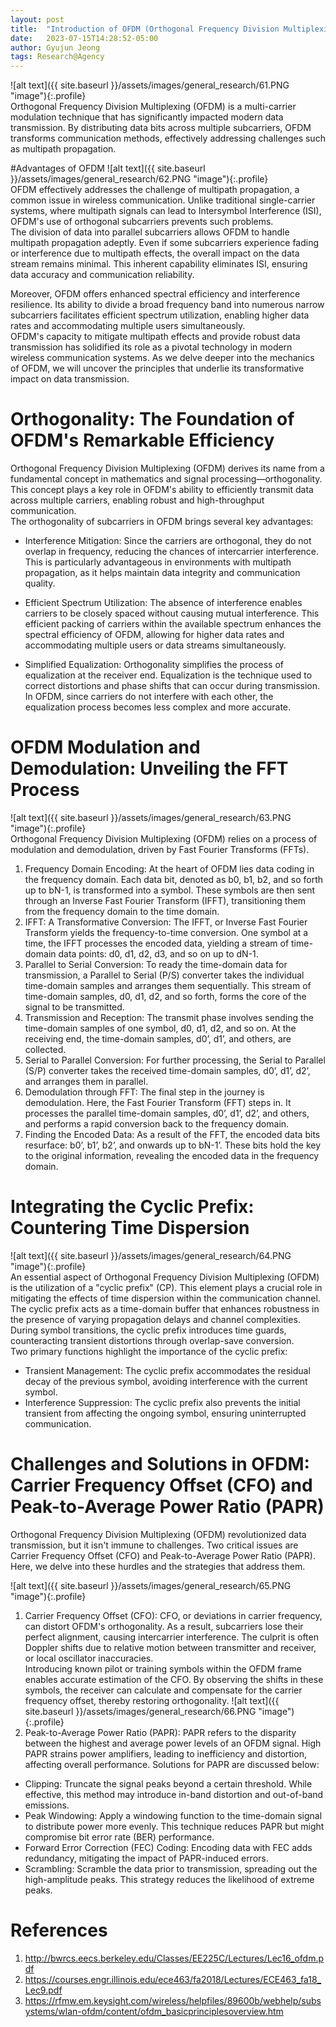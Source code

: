 ```yaml
---
layout: post
title:  "Introduction of OFDM (Orthogonal Frequency Division Multiplexing)"
date:   2023-07-15T14:28:52-05:00
author: Gyujun Jeong
tags: Research@Agency
---
```


![alt text]({{ site.baseurl }}/assets/images/general_research/61.PNG "image"){:.profile}<br>
Orthogonal Frequency Division Multiplexing (OFDM) is a multi-carrier modulation technique that has significantly impacted modern data transmission. By distributing data bits across multiple subcarriers, OFDM transforms communication methods, effectively addressing challenges such as multipath propagation.<br>

#Advantages of OFDM
![alt text]({{ site.baseurl }}/assets/images/general_research/62.PNG "image"){:.profile}<br>
OFDM effectively addresses the challenge of multipath propagation, a common issue in wireless communication. Unlike traditional single-carrier systems, where multipath signals can lead to Intersymbol Interference (ISI), OFDM's use of orthogonal subcarriers prevents such problems.<br>
The division of data into parallel subcarriers allows OFDM to handle multipath propagation adeptly. Even if some subcarriers experience fading or interference due to multipath effects, the overall impact on the data stream remains minimal. This inherent capability eliminates ISI, ensuring data accuracy and communication reliability.<br>

Moreover, OFDM offers enhanced spectral efficiency and interference resilience. Its ability to divide a broad frequency band into numerous narrow subcarriers facilitates efficient spectrum utilization, enabling higher data rates and accommodating multiple users simultaneously.<br>
OFDM's capacity to mitigate multipath effects and provide robust data transmission has solidified its role as a pivotal technology in modern wireless communication systems. As we delve deeper into the mechanics of OFDM, we will uncover the principles that underlie its transformative impact on data transmission.<br>

# Orthogonality: The Foundation of OFDM's Remarkable Efficiency
Orthogonal Frequency Division Multiplexing (OFDM) derives its name from a fundamental concept in mathematics and signal processing—orthogonality. This concept plays a key role in OFDM's ability to efficiently transmit data across multiple carriers, enabling robust and high-throughput communication.<br>
The orthogonality of subcarriers in OFDM brings several key advantages:<br>
- Interference Mitigation: Since the carriers are orthogonal, they do not overlap in frequency, reducing the chances of intercarrier interference. This is particularly advantageous in environments with multipath propagation, as it helps maintain data integrity and communication quality.

- Efficient Spectrum Utilization: The absence of interference enables carriers to be closely spaced without causing mutual interference. This efficient packing of carriers within the available spectrum enhances the spectral efficiency of OFDM, allowing for higher data rates and accommodating multiple users or data streams simultaneously.

- Simplified Equalization: Orthogonality simplifies the process of equalization at the receiver end. Equalization is the technique used to correct distortions and phase shifts that can occur during transmission. In OFDM, since carriers do not interfere with each other, the equalization process becomes less complex and more accurate.


# OFDM Modulation and Demodulation: Unveiling the FFT Process
![alt text]({{ site.baseurl }}/assets/images/general_research/63.PNG "image"){:.profile}<br>
Orthogonal Frequency Division Multiplexing (OFDM) relies on a process of modulation and demodulation, driven by Fast Fourier Transforms (FFTs). <br>
1. Frequency Domain Encoding: At the heart of OFDM lies data coding in the frequency domain. Each data bit, denoted as b0, b1, b2, and so forth up to bN-1, is transformed into a symbol. These symbols are then sent through an Inverse Fast Fourier Transform (IFFT), transitioning them from the frequency domain to the time domain.
2. IFFT: A Transformative Conversion: The IFFT, or Inverse Fast Fourier Transform yields the frequency-to-time conversion. One symbol at a time, the IFFT processes the encoded data, yielding a stream of time-domain data points: d0, d1, d2, d3, and so on up to dN-1.
3. Parallel to Serial Conversion: To ready the time-domain data for transmission, a Parallel to Serial (P/S) converter takes the individual time-domain samples and arranges them sequentially. This stream of time-domain samples, d0, d1, d2, and so forth, forms the core of the signal to be transmitted.
4. Transmission and Reception: The transmit phase involves sending the time-domain samples of one symbol, d0, d1, d2, and so on. At the receiving end, the time-domain samples, d0’, d1’, and others, are collected.
5. Serial to Parallel Conversion: For further processing, the Serial to Parallel (S/P) converter takes the received time-domain samples, d0’, d1’, d2’, and arranges them in parallel.
6. Demodulation through FFT: The final step in the journey is demodulation. Here, the Fast Fourier Transform (FFT) steps in. It processes the parallel time-domain samples, d0’, d1’, d2’, and others, and performs a rapid conversion back to the frequency domain.
7. Finding the Encoded Data: As a result of the FFT, the encoded data bits resurface: b0’, b1’, b2’, and onwards up to bN-1’. These bits hold the key to the original information, revealing the encoded data in the frequency domain.


# Integrating the Cyclic Prefix: Countering Time Dispersion

![alt text]({{ site.baseurl }}/assets/images/general_research/64.PNG "image"){:.profile}<br>
An essential aspect of Orthogonal Frequency Division Multiplexing (OFDM) is the utilization of a "cyclic prefix" (CP). This element plays a crucial role in mitigating the effects of time dispersion within the communication channel.<br>
The cyclic prefix acts as a time-domain buffer that enhances robustness in the presence of varying propagation delays and channel complexities. During symbol transitions, the cyclic prefix introduces time guards, counteracting transient distortions through overlap-save conversion.<br>
Two primary functions highlight the importance of the cyclic prefix:
- Transient Management: The cyclic prefix accommodates the residual decay of the previous symbol, avoiding interference with the current symbol.
- Interference Suppression: The cyclic prefix also prevents the initial transient from affecting the ongoing symbol, ensuring uninterrupted communication.

# Challenges and Solutions in OFDM: Carrier Frequency Offset (CFO) and Peak-to-Average Power Ratio (PAPR)
Orthogonal Frequency Division Multiplexing (OFDM) revolutionized data transmission, but it isn't immune to challenges. Two critical issues are Carrier Frequency Offset (CFO) and Peak-to-Average Power Ratio (PAPR). Here, we delve into these hurdles and the strategies that address them.

![alt text]({{ site.baseurl }}/assets/images/general_research/65.PNG "image"){:.profile}<br>
1. Carrier Frequency Offset (CFO): CFO, or deviations in carrier frequency, can distort OFDM's orthogonality. As a result, subcarriers lose their perfect alignment, causing intercarrier interference. The culprit is often Doppler shifts due to relative motion between transmitter and receiver, or local oscillator inaccuracies.<br>
Introducing known pilot or training symbols within the OFDM frame enables accurate estimation of the CFO. By observing the shifts in these symbols, the receiver can calculate and compensate for the carrier frequency offset, thereby restoring orthogonality.
![alt text]({{ site.baseurl }}/assets/images/general_research/66.PNG "image"){:.profile}<br>
2. Peak-to-Average Power Ratio (PAPR): PAPR refers to the disparity between the highest and average power levels of an OFDM signal. High PAPR strains power amplifiers, leading to inefficiency and distortion, affecting overall performance.
Solutions for PAPR are discussed below:<br>
- Clipping: Truncate the signal peaks beyond a certain threshold. While effective, this method may introduce in-band distortion and out-of-band emissions.
- Peak Windowing: Apply a windowing function to the time-domain signal to distribute power more evenly. This technique reduces PAPR but might compromise bit error rate (BER) performance.
- Forward Error Correction (FEC) Coding: Encoding data with FEC adds redundancy, mitigating the impact of PAPR-induced errors.
- Scrambling: Scramble the data prior to transmission, spreading out the high-amplitude peaks. This strategy reduces the likelihood of extreme peaks.

# References
1. http://bwrcs.eecs.berkeley.edu/Classes/EE225C/Lectures/Lec16_ofdm.pdf
2. https://courses.engr.illinois.edu/ece463/fa2018/Lectures/ECE463_fa18_Lec9.pdf
3. https://rfmw.em.keysight.com/wireless/helpfiles/89600b/webhelp/subsystems/wlan-ofdm/content/ofdm_basicprinciplesoverview.htm
